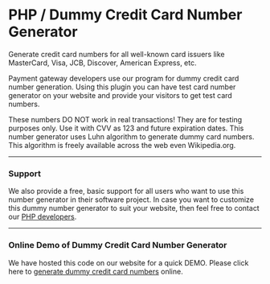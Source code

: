 # PHP / Dummy Credit Card Number Generator

Generate credit card numbers for all well-known card issuers like MasterCard, Visa, JCB, Discover, American Express, etc. 

Payment gateway developers use our program for dummy credit card number generation. Using this plugin you can have test card number generator on your website and provide your visitors to get test card numbers. 

These numbers DO NOT work in real transactions! They are for testing purposes only. Use it with CVV as 123 and future expiration dates. This number generator uses Luhn algorithm to generate dummy card numbers. This algorithm is freely available across the web even Wikipedia.org.

-----

### Support 

We also provide a free, basic support for all users who want to use this number generator in their software project. In case you want to customize this dummy number generator to suit your website, then feel free to contact our [PHP developers](https://www.weblineindia.com/hire-php-developers.html).

-----

### Online Demo of Dummy Credit Card Number Generator
We have hosted this code on our website for a quick DEMO. Please click here to [generate dummy credit card numbers](https://www.technetexperts.com/test-credit-card-number/) online.
